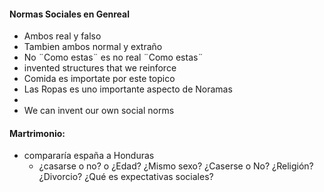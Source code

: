 #### Normas Sociales en Genreal
 - Ambos real y falso
 - Tambien ambos normal y extraño
 - No ¨Como estas¨ es no real ¨Como estas¨
 - invented structures that we reinforce
 - Comida es importate por este topico
 - Las Ropas es uno importante aspecto de Noramas
 - 
 - We can invent our own social norms
#### Martrimonio:
 - compararía españa a Honduras
	 - ¿casarse o no? o ¿Edad? ¿Mismo sexo? ¿Caserse o No? ¿Religión? ¿Divorcio? ¿Qué es expectativas sociales?
<!--stackedit_data:
eyJoaXN0b3J5IjpbLTIxNTMxMDAxMiwtMzk5OTE2MjE1LDcxMD
Q0MzI4MywxNzg2MTU2NDkwLC02MDY3Njk2NzcsLTE3NjMxODA3
ODIsMjAzNzUyODA1MSwtMTQ3NjYxNzAwMywtMzU2MjAyNTAwLD
E0NjUwODE4NDddfQ==
-->